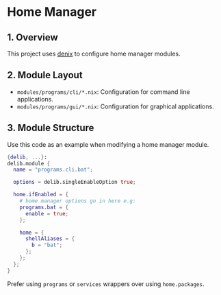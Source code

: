 # Home Manager

## 1. Overview
This project uses [denix](https://github.com/yunfachi/denix) to configure home manager modules.

## 2. Module Layout
- `modules/programs/cli/*.nix`: Configuration for command line applications.
- `modules/programs/gui/*.nix`: Configuration for graphical applications.

## 3. Module Structure
Use this code as an example when modifying a home manager module.

```nix
{delib, ...}:
delib.module {
  name = "programs.cli.bat";

  options = delib.singleEnableOption true;

  home.ifEnabled = {
    # home manager options go in here e.g:
    programs.bat = {
      enable = true;
    };

    home = {
      shellAliases = {
        b = "bat";
      };
    };
  };
}
```

Prefer using `programs` or `services` wrappers over using `home.packages`.
